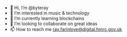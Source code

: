 - 👋 Hi, I’m @byteray
- 👀 I’m interested in music & technology
- 🌱 I’m currently learning blockchains
- 💞️ I’m looking to collaborate on great ideas
- 📫 How to reach me ray.farinloye@digital.hmrc.gov.uk

<!---
byteray/byteray is a ✨ special ✨ repository because its `README.md` (this file) appears on your GitHub profile.
You can click the Preview link to take a look at your changes.
--->
